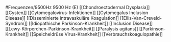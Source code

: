 #Frequenzen/9500Hz
9500 Hz (E)
[[Chondroectodermal Dysplasia]]
[[Cysten]]
[[Cytomegalovirus-Infektionen]]
[[Cytomegalus Inclusion Disease]]
[[Disseminierte intravaskuläre Koagulation]]
[[Ellis-Van-Creveld-Syndrom]]
[[Idiopathische Parkinson-Krankheit]]
[[Inclusion Disease]]
[[Lewy-Körperchen-Parkinson-Krankheit]]
[[Paralysis agitans]]
[[Parkinson-Krankheit]]
[[Speicheldrüse Virus-Krankheit]]
[[Verbrauchskoagulopathie]]